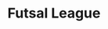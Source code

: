 ---
title: Futsal League
description: I took care of the entire web development and graphic design.
work: Design
url: futsalvigevano.html
data: 2013 a 2018
img: /media/futsal/mockup.png
color: "color: #4d67ab;"
bg: "background: #F3F5F6"
website: <a href="https://futsalvigevano.it/" target="_blank">futsalvigevano.it<img src="../assets/img/arrow-link-dark.svg"></a>
slide:
    - /media/futsal/logo.jpg
    - /media/futsal/logo-champions.jpg
    - /media/futsal/logo-europa.jpg
description3: I took care of the creation of the website, the logo and all the contents published by the organization from a graphic, web, communication and marketing point of view.
big-slide:
    - /media/futsal/rollup.jpg
    - /media/futsal/flyer.jpg
    - /media/futsal/website.jpg
---